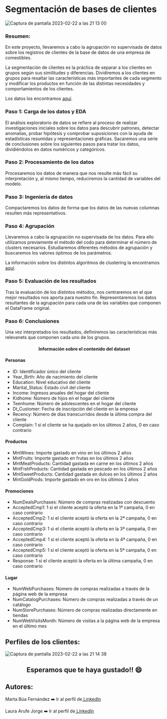 # Segmentación de bases de clientes

![Captura de pantalla 2023-02-22 a las 21 13 00](https://user-images.githubusercontent.com/122131317/220748769-d78ab969-5fbc-4e8b-be2d-d39dee93bcc5.png)

<h3>Resumen:</h3>
<p>En este proyecto, llevaremos a cabo la agrupación no supervisada de datos sobre los registros de clientes de la base de datos de una empresa de comestibles.</p>
<p>La segmentación de clientes es la práctica de separar a los clientes en grupos según sus similitudes y diferencias. Dividiremos a los clientes en grupos para resaltar las características más importantes de cada segmento y modificar los productos en función de las distintas necesidades y comportamientos de los clientes.</p>
<p>Los datos los encontramos <a href = "https://www.kaggle.com/datasets/imakash3011/customer-personality-analysis">aquí</a>.</p>

<h3>Paso 1: Carga de los datos y EDA</h3> 
<p>El análisis exploratorio de datos se refiere al proceso de realizar investigaciones iniciales sobre los datos para descubrir patrones, detectar anomalías, probar hipótesis y comprobar suposiciones con la ayuda de estadísticas resumidas y representaciones gráficas. Sacaremos una serie de conclusiones sobre los siguientes pasos para tratar los datos, dividiéndolos en datos numéricos y categóricos.</p>
<h3>Paso 2: Procesamiento de los datos</h3> 
<p>Procesaremos los datos de manera que nos resulte más fácil su interpretación y, al mismo tiempo, reduciremos la cantidad de variables del modelo.</p>
<h3>Paso 3: Ingeniería de datos</h3> 
<p>Compactaremos los datos de forma que los datos de las nuevas columnas resulten más representativos.</p>
<h3>Paso 4: Agrupación</h3> 
<p>Llevaremos a cabo la agrupación no supervisada de los datos. Para ello utilizamos previamente el método del codo para determinar el número de clusters necesarios. Estudiaremos diferentes métodos de agrupación y buscaremos los valores óptimos de los parámetros.</p><p>La información sobre los distintos algoritmos de clustering la encontramos <a href = "https://scikit-learn.org/stable/modules/clustering.html">aquí</a>.</p>
<h3>Paso 5: Evaluación de los resultados</h3> 
<p>Tras la evaluación de los distintos métodos, nos centraremos en el que mejor resultados nos aporta para nuestro fin. Representaremos los datos resultantes de la agrupación para cada una de las variables que componen el DataFrame original.</p>
<h3>Paso 6: Conclusiones</h3> 
<p>Una vez interpretados los resultados, definiremos las características más relevanets que componen cada uno de los grupos.</p>

<div>
<h4 style = "text-align: center;">Información sobre el contenido del dataset</h4>

<h4>Personas</h4>
<ul>
<li>ID: Identificador único del cliente</li>
<li>Year_Birth: Año de nacimiento del cliente</li>
<li>Education: Nivel educativo del cliente</li>
<li>Marital_Status: Estado civil del cliente</li>
<li>Income: Ingresos anuales del hogar del cliente</li>
<li>Kidhome: Número de hijos en el hogar del cliente</li>
<li>Teenhome: Número de adolescentes en el hogar del cliente</li>
<li>Dt_Customer: Fecha de inscripción del cliente en la empresa</li>
<li>Recency: Número de días transcurridos desde la última compra del cliente</li>
<li>Complain: 1 si el cliente se ha quejado en los últimos 2 años, 0 en caso contrario</li>
</ul>   
<h4>Productos</h4>
<ul>
<li>MntWines: Importe gastado en vino en los últimos 2 años</li>
<li>MntFruits: Importe gastado en frutas en los últimos 2 años</li>
<li>MntMeatProducts: Cantidad gastada en carne en los últimos 2 años</li>
<li>MntFishProducts: Cantidad gastada en pescado en los últimos 2 años</li>
<li>MntSweetProducts: Cantidad gastada en dulces en los últimos 2 años</li>
<li>MntGoldProds: Importe gastado en oro en los últimos 2 años</li>
</ul>      
<h4>Promociones</h4>
<ul>
<li>NumDealsPurchases: Número de compras realizadas con descuento</li>
<li>AcceptedCmp1: 1 si el cliente aceptó la oferta en la 1ª campaña, 0 en caso contrario</li>
<li>AcceptedCmp2: 1 si el cliente aceptó la oferta en la 2ª campaña, 0 en caso contrario</li>
<li>AcceptedCmp3: 1 si el cliente aceptó la oferta en la 3ª campaña, 0 en caso contrario</li>
<li>AcceptedCmp4: 1 si el cliente aceptó la oferta en la 4ª campaña, 0 en caso contrario</li>
<li>AcceptedCmp5: 1 si el cliente aceptó la oferta en la 5ª campaña, 0 en caso contrario</li>
<li>Response: 1 si el cliente aceptó la oferta en la última campaña, 0 en caso contrario</li>
</ul>     
<h4>Lugar</h4>
<ul>
<li>NumWebPurchases: Número de compras realizadas a través de la página web de la empresa</li>
<li>NumCatalogPurchases: Número de compras realizadas a través de un catálogo</li>
<li>NumStorePurchases: Número de compras realizadas directamente en tiendas</li>
<li>NumWebVisitsMonth: Número de visitas a la página web de la empresa en el último mes</li>
</ul>   
</div>

<h2> Perfiles de los clientes:</h2>

![Captura de pantalla 2023-02-22 a las 21 14 38](https://user-images.githubusercontent.com/122131317/220748786-730cd522-dbbc-4c78-b98c-bc5b221028c6.png)

<h2 style="text-align:center;">Esperamos que te haya gustado!! 😄</h2>

## Autores: 
<p>Marta Búa Fernández ➡️ Ir al perfil de<a href="https://www.linkedin.com/in/martabuaf" target = "_blank"> LinkedIn </a></p> 
<p>Laura Arufe Jorge ➡️ Ir al perfil de<a href="https://www.linkedin.com/in/laura-arufe-aab862247" target = "_blank"> LinkedIn </a></p>
